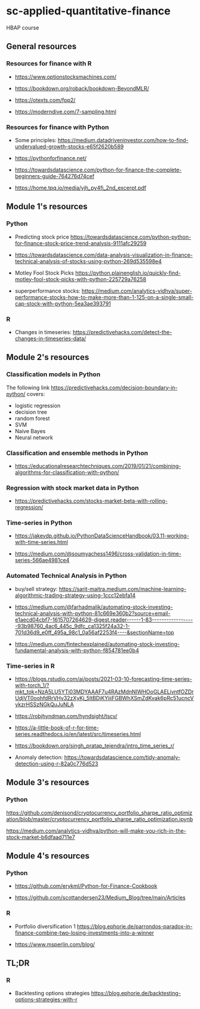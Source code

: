 # sc-applied-quantitative-finance

HBAP course

## General resources

### Resources for finance with R

- <https://www.optionstocksmachines.com/>

- <https://bookdown.org/roback/bookdown-BeyondMLR/>

- <https://otexts.com/fpp2/>

- <https://moderndive.com/7-sampling.html>

### Resources for finance with Python

- Some principles: <https://medium.datadriveninvestor.com/how-to-find-undervalued-growth-stocks-e65f2620b589>

- <https://pythonforfinance.net/>

- <https://towardsdatascience.com/python-for-finance-the-complete-beginners-guide-764276d74cef>

- <https://home.tpq.io/media/yjh_py4fi_2nd_excerpt.pdf>

## Module 1's resources

### Python

- Predicting stock price <https://towardsdatascience.com/python-python-for-finance-stock-price-trend-analysis-9111afc29259>

- <https://towardsdatascience.com/data-analysis-visualization-in-finance-technical-analysis-of-stocks-using-python-269d535598e4>

- Motley Fool Stock Picks <https://python.plainenglish.io/quickly-find-motley-fool-stock-picks-with-python-225729a76258>

- superperformance stocks: <https://medium.com/analytics-vidhya/super-performance-stocks-how-to-make-more-than-1-125-on-a-single-small-cap-stock-with-python-5ea3ae393791>


### R

- Changes in timeseries: <https://predictivehacks.com/detect-the-changes-in-timeseries-data/>

## Module 2's resources

### Classification models in Python

The following link <https://predictivehacks.com/decision-boundary-in-python/> covers:
- logistic regression
- decision tree
- random forest
- SVM
- Naive Bayes
- Neural network

### Classification and ensemble methods in Python

- <https://educationalresearchtechniques.com/2019/01/21/combining-algorithms-for-classification-with-python/>

### Regression with stock market data in Python

- <https://predictivehacks.com/stocks-market-beta-with-rolling-regression/>

### Time-series in Python

- <https://jakevdp.github.io/PythonDataScienceHandbook/03.11-working-with-time-series.html>

- <https://medium.com/@soumyachess1496/cross-validation-in-time-series-566ae4981ce4>

### Automated Technical Analysis in Python

- buy/sell strategy: <https://sarit-maitra.medium.com/machine-learning-algorithmic-trading-strategy-using-1ccc12ebfa14>

- <https://medium.com/@farhadmalik/automating-stock-investing-technical-analysis-with-python-81c669e360b2?source=email-e1aecd04cbf7-1615707264629-digest.reader------1-83------------------93b98760_4ac6_445c_9dfc_ca1325f24a32-1-701d36d9_e0ff_495a_98c1_0a56af2253f4----&sectionName=top>

- <https://medium.com/fintechexplained/automating-stock-investing-fundamental-analysis-with-python-f854781ee0b4>

### Time-series in R

- <https://blogs.rstudio.com/ai/posts/2021-03-10-forecasting-time-series-with-torch_1/?mkt_tok=NzA5LU5YTi03MDYAAAF7u4RAzMdnNIWHOoGLAELivntfOZDrUdjVT0oohfdRrVHy32zXyKj_5ltBDjKYiiiFGBWhXSmZdKvak6pRc51ucncVykzrHSSzNGkQuJuNLA>

- <https://robjhyndman.com/hyndsight/tscv/>

- <https://a-little-book-of-r-for-time-series.readthedocs.io/en/latest/src/timeseries.html>

- <https://bookdown.org/singh_pratap_tejendra/intro_time_series_r/>

- Anomaly detection: <https://towardsdatascience.com/tidy-anomaly-detection-using-r-82a0c776d523>

## Module 3's resources

### Python

<https://github.com/denisond/cryptocurrency_portfolio_sharpe_ratio_optimization/blob/master/cryptocurrency_portfolio_sharpe_ratio_optimization.ipynb>

<https://medium.com/analytics-vidhya/python-will-make-you-rich-in-the-stock-market-b6dfaad711e7>

## Module 4's resources

### Python

- <https://github.com/erykml/Python-for-Finance-Cookbook>

- <https://github.com/scottandersen23/Medium_Blog/tree/main/Articles>

### R

- Portfolio diversification 1 <https://blog.ephorie.de/parrondos-paradox-in-finance-combine-two-losing-investments-into-a-winner>

- <https://www.msperlin.com/blog/>

## TL;DR

### R

- Backtesting options strategies <https://blog.ephorie.de/backtesting-options-strategies-with-r>




